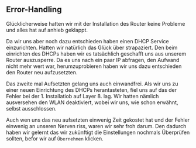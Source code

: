 ## Error-Handling

Glücklicherweise hatten wir mit der Installation des Router keine Probleme und alles hat auf anhieb geklappt.  

Da wir uns aber noch dazu entschieden haben einen DHCP Service einzurichten. Hatten wir natürlich das Glück über strapaziert. 
Den beim einrichten des DHCPs haben wir es tatsächlich geschafft uns aus unserem Router auszusperre.
Da es uns nach ein paar IP abfragen, den Aufwand nicht mehr wert war, herumzuprobieren haben wir uns dazu entschieden den Router neu aufzusetzten. 

Das zweite mal Aufsetzten gelang uns auch einwandfrei. Als wir uns zu einer neuen Einrichtung des DHCPs herantasteten, fiel uns auf das der Fehler bei der 1. Installatiob auf Layer 8. lag. Wir hatten nämlich ausversehen den WLAN deaktiviert, wobei wir uns, wie schon erwähnt, selbst ausschlossen. 

Auch wen uns das neu aufsetzten einwenig Zeit gekostet hat und der Fehler einwenig an unseren Nerven riss, waren wir sehr froh darum. Den dadurch haben wir gelernt das wir zukünftigt die Einstellungen nochmals Überprüfen sollten, befor wir auf `Übernehmen` klicken. 
